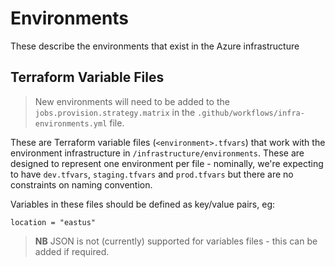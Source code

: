 # Environments

These describe the environments that exist in the Azure infrastructure

## Terraform Variable Files

> New environments will need to be added to the `jobs.provision.strategy.matrix` 
> in the `.github/workflows/infra-environments.yml` file.

These are Terraform variable files (`<environment>.tfvars`) that work with the
environment infrastructure in `/infrastructure/environments`. These are designed
to represent one environment per file - nominally, we're expecting to have 
`dev.tfvars`, `staging.tfvars` and `prod.tfvars` but there are no constraints on 
naming convention.

Variables in these files should be defined as key/value pairs, eg:
```hcl
location = "eastus"
```

> **NB** JSON is not (currently) supported for variables files - this can be
> added if required.

